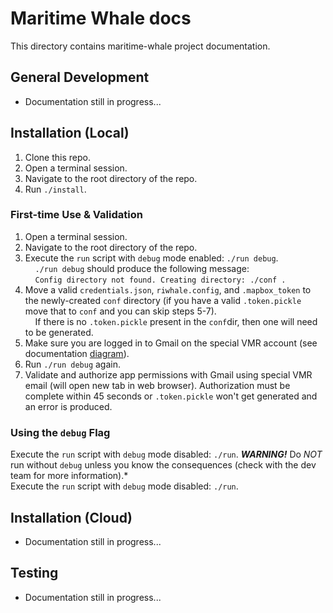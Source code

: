 # Maritime Whale docs

This directory contains maritime-whale project documentation.

## General Development

* Documentation still in progress...

## Installation (Local)

1. Clone this repo.
2. Open a terminal session.
3. Navigate to the root directory of the repo.
4. Run `./install`.

### First-time Use & Validation
1. Open a terminal session.
2. Navigate to the root directory of the repo.
3. Execute the `run` script with `debug` mode enabled: `./run debug`.<br/>
&nbsp;&nbsp;&nbsp;&nbsp;`./run debug` should produce the following message:<br/>
&nbsp;&nbsp;&nbsp;&nbsp;`Config directory not found. Creating directory: ./conf .`<br/>
4. Move a valid `credentials.json`, `riwhale.config`, and `.mapbox_token` to the newly-created `conf` directory (if you have a valid `.token.pickle` move that to `conf` and you can skip steps 5-7).<br/>
&nbsp;&nbsp;&nbsp;&nbsp;If there is no `.token.pickle` present in the `conf`dir, then one will need to be generated.
5. Make sure you are logged in to Gmail on the special VMR account (see documentation [diagram](docs/webapp-diagram.png)).
6. Run `./run debug` again.
7. Validate and authorize app permissions with Gmail using special VMR email (will open new tab in web browser). Authorization must be complete within 45 seconds or `.token.pickle` won't get generated and an error is produced.

### Using the `debug` Flag
Execute the `run` script with `debug` mode disabled: `./run`.
_**WARNING!**_ Do _NOT_ run without `debug` unless you know the consequences (check with the dev team for more information).*<br/>
Execute the `run` script with `debug` mode disabled: `./run`.

## Installation (Cloud)

* Documentation still in progress...

## Testing

* Documentation still in progress...
